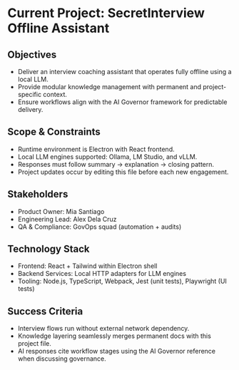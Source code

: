 # Current Project: SecretInterview Offline Assistant

## Objectives
- Deliver an interview coaching assistant that operates fully offline using a local LLM.
- Provide modular knowledge management with permanent and project-specific context.
- Ensure workflows align with the AI Governor framework for predictable delivery.

## Scope & Constraints
- Runtime environment is Electron with React frontend.
- Local LLM engines supported: Ollama, LM Studio, and vLLM.
- Responses must follow summary → explanation → closing pattern.
- Project updates occur by editing this file before each new engagement.

## Stakeholders
- Product Owner: Mia Santiago
- Engineering Lead: Alex Dela Cruz
- QA & Compliance: GovOps squad (automation + audits)

## Technology Stack
- Frontend: React + Tailwind within Electron shell
- Backend Services: Local HTTP adapters for LLM engines
- Tooling: Node.js, TypeScript, Webpack, Jest (unit tests), Playwright (UI tests)

## Success Criteria
- Interview flows run without external network dependency.
- Knowledge layering seamlessly merges permanent docs with this project file.
- AI responses cite workflow stages using the AI Governor reference when discussing governance.
